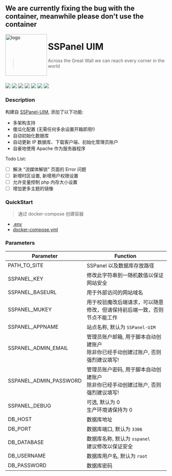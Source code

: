 ## We are currently fixing the bug with the container, meanwhile please don't use the container 

<img src="https://cdn.jsdelivr.net/npm/skx@0.1.3/img/uim-logo-round.png" alt="logo" width="130" height="130" align="left" />

<h1>SSPanel UIM</h1>

> Across the Great Wall we can reach every corner in the world

<br/>

![](https://img.shields.io/badge/x86-9cf)
![](https://img.shields.io/badge/x86_64-red)
![](https://img.shields.io/badge/ARM_64-ff69b4)
![](https://img.shields.io/badge/ARM_v7-yellow)
![](https://img.shields.io/badge/ARM_v6-green)
![](https://img.shields.io/badge/PowerPC_64_le-blueviolet)
![](https://img.shields.io/badge/IBM_Z-blue)

### Description

构建自 [SSPanel-UIM](https://github.com/Anankke/SSPanel-Uim), 添加了以下功能:

- 多架构支持
- 傻瓜化配置 (无需任何多余设置开箱即用!)
- 自动初始化数据库
- 自动更新 IP 数据库、下载客户端、初始化管理员账户
- 自豪地使用 Apache 作为服务器程序

Todo List:

- [ ] 解决 “流媒体解锁” 页面的 Error 问题
- [ ] 新增时区设置, 新增用户权限设置
- [ ] 允许变量控制 php 内存大小设置
- [ ] 增加更多主题的镜像

### QuickStart

> 通过 docker-compose 创建容器 

* [.env](https://raw.githubusercontent.com/justin-himself/docker-autobuild/master/sspanel-uim/.env)
* [docker-compose.yml](https://raw.githubusercontent.com/justin-himself/docker-autobuild/master/sspanel-uim/docker-compose.yml)


### Parameters

| **Parameter**          | **Function**                                                                          |
| ---------------------- | ------------------------------------------------------------------------------------- |
| PATH_TO_SITE           | SSPanel 以及数据库存放路径                                                            |
| SSPANEL_KEY            | 修改此字符串到一随机数值以保证网站安全                                                |
| SSPANEL_BASEURL        | 用于外部访问的网站域名                                                                |
| SSPANEL_MUKEY          | 用于校验魔改后端请求，可以随意修改，但请保持前后端一致，否则节点不能工作              |
| SSPANEL_APPNAME        | 站点名称, 默认为 `SSPanel-UIM`                                                        |
| SSPANEL_ADMIN_EMAIL    | 管理员账户邮箱, 用于脚本自动创建账户<br />除非你已经手动创建过账户, 否则强烈建议填写! |
| SSPANEL_ADMIN_PASSWORD | 管理员账户密码, 用于脚本自动创建账户<br />除非你已经手动创建过账户, 否则强烈建议填写! |
| SSPANEL_DEBUG          | 可选, 默认为 0<br />生产环境请保持为 0                                                |
| DB_HOST                | 数据库地址                                                                            |
| DB_PORT                | 数据库端口, 默认为 `3306`                                                             |
| DB_DATABASE            | 数据库名称, 默认为 `sspanel`<br />建议修改以保证安全                                  |
| DB_USERNAME            | 数据库用户名, 默认为 `root`                                                           |
| DB_PASSWORD            | 数据库密码                                                                            |

